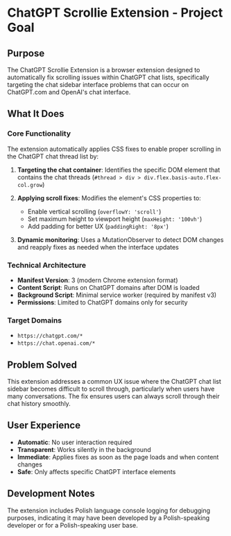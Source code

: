 # ChatGPT Scrollie Extension - Project Goal

## Purpose

The ChatGPT Scrollie Extension is a browser extension designed to automatically fix scrolling issues within ChatGPT chat lists, specifically targeting the chat sidebar interface problems that can occur on ChatGPT.com and OpenAI's chat interface.

## What It Does

### Core Functionality
The extension automatically applies CSS fixes to enable proper scrolling in the ChatGPT chat thread list by:

1. **Targeting the chat container**: Identifies the specific DOM element that contains the chat threads (`#thread > div > div.flex.basis-auto.flex-col.grow`)

2. **Applying scroll fixes**: Modifies the element's CSS properties to:
   - Enable vertical scrolling (`overflowY: 'scroll'`)
   - Set maximum height to viewport height (`maxHeight: '100vh'`)
   - Add padding for better UX (`paddingRight: '8px'`)

3. **Dynamic monitoring**: Uses a MutationObserver to detect DOM changes and reapply fixes as needed when the interface updates

### Technical Architecture

- **Manifest Version**: 3 (modern Chrome extension format)
- **Content Script**: Runs on ChatGPT domains after DOM is loaded
- **Background Script**: Minimal service worker (required by manifest v3)
- **Permissions**: Limited to ChatGPT domains only for security

### Target Domains
- `https://chatgpt.com/*`
- `https://chat.openai.com/*`

## Problem Solved

This extension addresses a common UX issue where the ChatGPT chat list sidebar becomes difficult to scroll through, particularly when users have many conversations. The fix ensures users can always scroll through their chat history smoothly.

## User Experience
- **Automatic**: No user interaction required
- **Transparent**: Works silently in the background
- **Immediate**: Applies fixes as soon as the page loads and when content changes
- **Safe**: Only affects specific ChatGPT interface elements

## Development Notes
The extension includes Polish language console logging for debugging purposes, indicating it may have been developed by a Polish-speaking developer or for a Polish-speaking user base. 